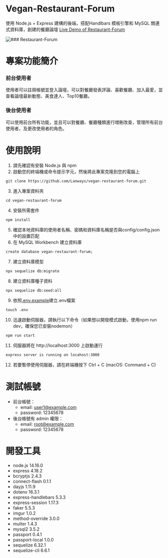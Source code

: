 # Vegan-Restaurant-Forum
使用 Node.js + Express 建構的後端，搭配Handlbars 模板引擎和 MySQL 關連式資料庫，創建的餐廳論壇
[Live Demo of Restaurant-Forum](https://vegan-restaurant-forum.onrender.com/)

![### Restaurant-Forum](https://i.imgur.com/bsINO7N.png)
# 專案功能簡介

### 前台使用者

使用者可以註冊帳號並登入論壇，可以對餐廳發表評論、喜歡餐廳、加入最愛，並查看論壇最新動態、美食達人、Top10餐廳。

### 後台使用者

可以使用前台所有功能，並且可以對餐廳、餐廳種類進行增刪改查，管理所有前台使用者，及更改使用者的角色。

# 使用說明
1. 請先確認有安裝 Node.js 與 npm
2. 啟動您的終端機或命令提示字元，然後將此專案克隆到您的電腦上
```
git clone https://github.com/Lanways/vegan-restaurant-forum.git
```
3. 進入專案資料夾
```
cd vegan-restaurant-forum
```
4. 安裝所需套件
```
npm install
```
5. 確認本地資料庫的使用者名稱、密碼和資料庫名稱是否與config/config.json中的設置匹配
6. 在 MySQL Workbench 建立資料庫
```
create database vegan-restaurant-forum;
```
7. 建立資料庫模型
```
npx sequelize db:migrate
```
8. 建立資料庫種子資料
```
npx sequelize db:seed:all
```
9. 依照[.env.example](https://github.com/Lanways/vegan-restaurant-forum/blob/master/.env.example)建立.env檔案
```
touch .env
```
10. 迅速啟動伺服器，請執行以下命令（如果想以開發模式啟動，使用npm run dev，確保您已安裝nodemon）
```
npm run start
```
11. 伺服器將在 http://localhost:3000 上啟動運行
```
express server is running on locahost:3000
```
12. 若要暫停使用伺服器，請在終端機按下 Ctrl + C (macOS: Command + C)

# 測試帳號
* 前台帳號：
  * email: user1@example.com
  * password: 12345678
* 後台帳號有 admin 權限：
  * email: root@example.com
  * password: 12345678

# 開發工具
* node.js 14.16.0
* express 4.18.2
* bcryptjs 2.4.3
* connect-flash 0.1.1
* dayjs 1.11.9
* dotenv 16.3.1
* express-handlebars 5.3.3
* express-session 1.17.3
* faker 5.5.3
* imgur 1.0.2
* method-override 3.0.0
* multer 1.4.3
* mysql2 3.5.2
* passport 0.4.1
* passport-local 1.0.0
* sequelize 6.32.1
* sequelize-cli 6.6.1